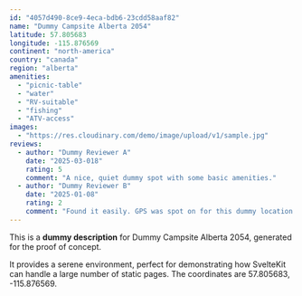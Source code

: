 ```yaml
---
id: "4057d490-8ce9-4eca-bdb6-23cdd58aaf82"
name: "Dummy Campsite Alberta 2054"
latitude: 57.805683
longitude: -115.876569
continent: "north-america"
country: "canada"
region: "alberta"
amenities:
  - "picnic-table"
  - "water"
  - "RV-suitable"
  - "fishing"
  - "ATV-access"
images:
  - "https://res.cloudinary.com/demo/image/upload/v1/sample.jpg"
reviews:
  - author: "Dummy Reviewer A"
    date: "2025-03-018"
    rating: 5
    comment: "A nice, quiet dummy spot with some basic amenities."
  - author: "Dummy Reviewer B"
    date: "2025-01-08"
    rating: 2
    comment: "Found it easily. GPS was spot on for this dummy location."
---
```


This is a **dummy description** for Dummy Campsite Alberta 2054, generated for the proof of concept.

It provides a serene environment, perfect for demonstrating how SvelteKit can handle a large number of static pages. The coordinates are 57.805683, -115.876569.
